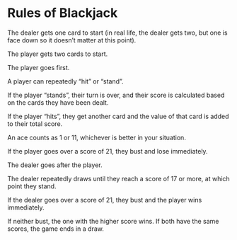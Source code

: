 # Rules of Blackjack

The dealer gets one card to start (in real life, the dealer gets two, but one is face down so it doesn’t matter at this point).

The player gets two cards to start.

The player goes first.

A player can repeatedly “hit” or “stand”.

If the player “stands”, their turn is over, and their score is calculated based on the cards they have been dealt.

If the player “hits”, they get another card and the value of that card is added to their total score.

An ace counts as 1 or 11, whichever is better in your situation.

If the player goes over a score of 21, they bust and lose immediately.

The dealer goes after the player.

The dealer repeatedly draws until they reach a score of 17 or more, at which point they stand.

If the dealer goes over a score of 21, they bust and the player wins immediately.

If neither bust, the one with the higher score wins. If both have the same scores, the game ends in a draw.
